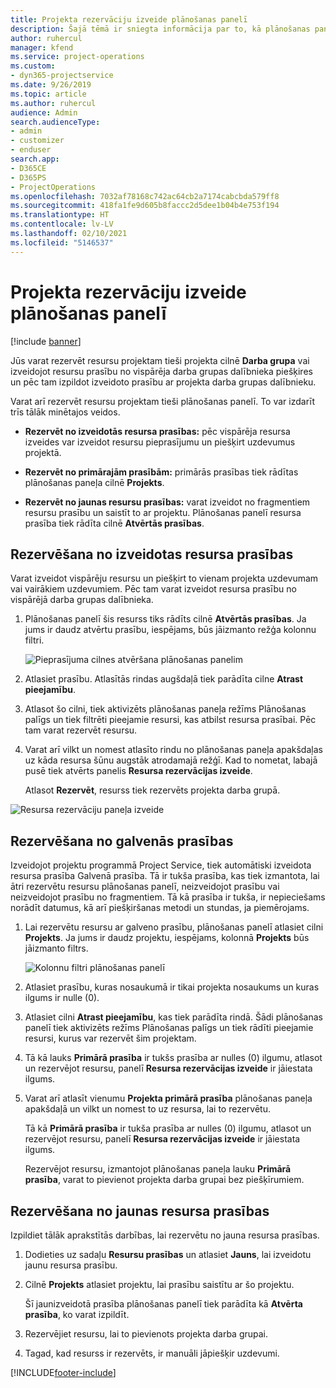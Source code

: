 ```yaml
---
title: Projekta rezervāciju izveide plānošanas panelī
description: Šajā tēmā ir sniegta informācija par to, kā plānošanas panelī izveidot projekta rezervāciju.
author: ruhercul
manager: kfend
ms.service: project-operations
ms.custom:
- dyn365-projectservice
ms.date: 9/26/2019
ms.topic: article
ms.author: ruhercul
audience: Admin
search.audienceType:
- admin
- customizer
- enduser
search.app:
- D365CE
- D365PS
- ProjectOperations
ms.openlocfilehash: 7032af78168c742ac64cb2a7174cabcbda579ff8
ms.sourcegitcommit: 418fa1fe9d605b8faccc2d5dee1b04b4e753f194
ms.translationtype: HT
ms.contentlocale: lv-LV
ms.lasthandoff: 02/10/2021
ms.locfileid: "5146537"
---
```

# <a name="create-a-project-booking-from-the-schedule-board"></a>Projekta rezervāciju izveide plānošanas panelī

[!include [banner](../includes/psa-now-project-operations.md)]

Jūs varat rezervēt resursu projektam tieši projekta cilnē **Darba grupa** vai izveidojot resursu prasību no vispārēja darba grupas dalībnieka piešķires un pēc tam izpildot izveidoto prasību ar projekta darba grupas dalībnieku.

Varat arī rezervēt resursu projektam tieši plānošanas panelī. To var izdarīt trīs tālāk minētajos veidos.

- **Rezervēt no izveidotās resursa prasības:** pēc vispārēja resursa izveides var izveidot resursu pieprasījumu un piešķirt uzdevumus projektā.

- **Rezervēt no primārajām prasībām:** primārās prasības tiek rādītas plānošanas paneļa cilnē **Projekts**. 

- **Rezervēt no jaunas resursu prasības:** varat izveidot no fragmentiem resursu prasību un saistīt to ar projektu. Plānošanas panelī resursa prasība tiek rādīta cilnē **Atvērtās prasības**.

## <a name="book-from-a-generated-resource-requirement"></a>Rezervēšana no izveidotas resursa prasības

Varat izveidot vispārēju resursu un piešķirt to vienam projekta uzdevumam vai vairākiem uzdevumiem. Pēc tam varat izveidot resursa prasību no vispārējā darba grupas dalībnieka. 

1.  Plānošanas panelī šis resurss tiks rādīts cilnē **Atvērtās prasības**. Ja jums ir daudz atvērtu prasību, iespējams, būs jāizmanto režģa kolonnu filtri. 

    ![Pieprasījuma cilnes atvēršana plānošanas panelim](media/FAQ-Project-Booking-Schedule-Board-1.png "Rezervāciju un uzdevumu tabulas ekrānuzņēmums")

2. Atlasiet prasību. Atlasītās rindas augšdaļā tiek parādīta cilne **Atrast pieejamību**.
 
3. Atlasot šo cilni, tiek aktivizēts plānošanas paneļa režīms Plānošanas palīgs un tiek filtrēti pieejamie resursi, kas atbilst resursa prasībai. Pēc tam varat rezervēt resursu.

4. Varat arī vilkt un nomest atlasīto rindu no plānošanas paneļa apakšdaļas uz kāda resursa šūnu augstāk atrodamajā režģī. Kad to nometat, labajā pusē tiek atvērts panelis **Resursa rezervācijas izveide**.

    Atlasot **Rezervēt**, resurss tiek rezervēts projekta darba grupā.

![Resursa rezervāciju paneļa izveide](media/FAQ-Project-Booking-Schedule-Board-6.png "")
 

## <a name="book-from-the-primary-requirement"></a>Rezervēšana no galvenās prasības

Izveidojot projektu programmā Project Service, tiek automātiski izveidota resursa prasība Galvenā prasība. Tā ir tukša prasība, kas tiek izmantota, lai ātri rezervētu resursu plānošanas panelī, neizveidojot prasību vai neizveidojot prasību no fragmentiem. Tā kā prasība ir tukša, ir nepieciešams norādīt datumus, kā arī piešķiršanas metodi un stundas, ja piemērojams. 

1. Lai rezervētu resursu ar galveno prasību, plānošanas panelī atlasiet cilni **Projekts**. Ja jums ir daudz projektu, iespējams, kolonnā **Projekts** būs jāizmanto filtrs.

   ![Kolonnu filtri plānošanas panelī](media/FAQ-Project-Booking-Schedule-Board-2.png "Rezervāciju un uzdevumu tabulas ekrānuzņēmums")

2. Atlasiet prasību, kuras nosaukumā ir tikai projekta nosaukums un kuras ilgums ir nulle (0).

3. Atlasiet cilni **Atrast pieejamību**, kas tiek parādīta rindā. Šādi plānošanas panelī tiek aktivizēts režīms Plānošanas palīgs un tiek rādīti pieejamie resursi, kurus var rezervēt šim projektam.

4. Tā kā lauks **Primārā prasība** ir tukšs prasība ar nulles (0) ilgumu, atlasot un rezervējot resursu, panelī **Resursa rezervācijas izveide** ir jāiestata ilgums.

5. Varat arī atlasīt vienumu **Projekta primārā prasība** plānošanas paneļa apakšdaļā un vilkt un nomest to uz resursa, lai to rezervētu.
 
    Tā kā **Primārā prasība** ir tukša prasība ar nulles (0) ilgumu, atlasot un rezervējot resursu, panelī **Resursa rezervācijas izveide** ir jāiestata ilgums.
 
    Rezervējot resursu, izmantojot plānošanas paneļa lauku **Primārā prasība**, varat to pievienot projekta darba grupai bez piešķīrumiem.
 
## <a name="book-from-a-new-resource-requirement"></a>Rezervēšana no jaunas resursa prasības
Izpildiet tālāk aprakstītās darbības, lai rezervētu no jauna resursa prasības. 

1. Dodieties uz sadaļu **Resursu prasības** un atlasiet **Jauns**, lai izveidotu jaunu resursa prasību.

2. Cilnē **Projekts** atlasiet projektu, lai prasību saistītu ar šo projektu.
 
    Šī jaunizveidotā prasība plānošanas panelī tiek parādīta kā **Atvērta prasība**, ko varat izpildīt.

3. Rezervējiet resursu, lai to pievienots projekta darba grupai.

4. Tagad, kad resurss ir rezervēts, ir manuāli jāpiešķir uzdevumi.



[!INCLUDE[footer-include](../includes/footer-banner.md)]
